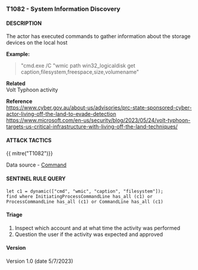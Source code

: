 ### T1082 - System Information Discovery

#### DESCRIPTION

The actor has executed commands to gather information about the storage devices on the local host

**Example:**

> "cmd.exe /C "wmic path win32_logicaldisk get caption,filesystem,freespace,size,volumename"

**Related**\
Volt Typhoon activity

**Reference**\
https://www.cyber.gov.au/about-us/advisories/prc-state-sponsored-cyber-actor-living-off-the-land-to-evade-detection
https://www.microsoft.com/en-us/security/blog/2023/05/24/volt-typhoon-targets-us-critical-infrastructure-with-living-off-the-land-techniques/

#### ATT&CK TACTICS

{{ mitre("T1082")}}

Data source - [Command](https://attack.mitre.org/datasources/DS0017)

#### SENTINEL RULE QUERY

```
let c1 = dynamic(["cmd", "wmic", "caption", "filesystem"]); 
find where InitiatingProcessCommandLine has_all (c1) or ProcessCommandLine has_all (c1) or CommandLine has_all (c1) 
```

#### Triage

1. Inspect which account and at what time the activity was performed
1. Question the user if the activity was expected and approved

#### Version

Version 1.0 (date 5/7/2023)
